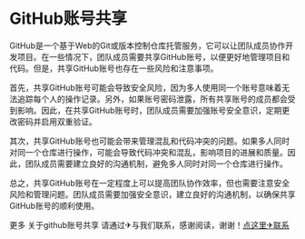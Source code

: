 # GitHub账号共享

GitHub是一个基于Web的Git或版本控制仓库托管服务，它可以让团队成员协作开发项目。在一些情况下，团队成员需要共享GitHub账号，以便更好地管理项目和代码。但是，共享GitHub账号也存在一些风险和注意事项。

首先，共享GitHub账号可能会导致安全风险，因为多人使用同一个账号意味着无法追踪每个人的操作记录。另外，如果账号密码泄露，所有共享账号的成员都会受到影响。因此，在共享GitHub账号时，团队成员需要加强账号安全意识，定期更改密码并启用双重验证。

其次，共享GitHub账号也可能会带来管理混乱和代码冲突的问题。如果多人同时对同一个仓库进行操作，可能会导致代码冲突和混乱，影响项目的进展和质量。因此，团队成员需要建立良好的沟通机制，避免多人同时对同一个仓库进行操作。

总之，共享GitHub账号在一定程度上可以提高团队协作效率，但也需要注意安全风险和管理问题。团队成员需要加强安全意识，建立良好的沟通机制，以确保共享GitHub账号的顺利使用。

更多 关于github账号共享 请通过✈与我们联系，感谢阅读，谢谢！[点这里✈联系](https://www.k02.cc)